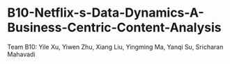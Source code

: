 # B10-Netflix-s-Data-Dynamics-A-Business-Centric-Content-Analysis
Team B10: Yile Xu, Yiwen Zhu, Xiang Liu, Yingming Ma, Yanqi Su, Sricharan Mahavadi


